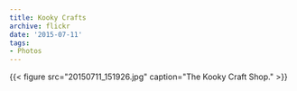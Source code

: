 ```yaml
---
title: Kooky Crafts
archive: flickr
date: '2015-07-11'
tags:
- Photos
---
```

{{< figure src="20150711_151926.jpg" caption="The Kooky Craft Shop." >}}
